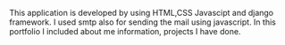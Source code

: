 This application is developed by using HTML,CSS Javascipt and django framework.
I used smtp also for sending the mail using javascript.
In this portfolio I included about me information, projects I have done.

